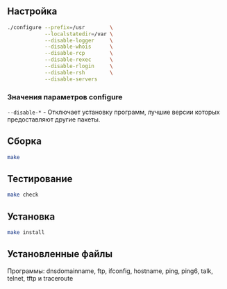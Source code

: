 <package-info :package="package" instsize showsbu2></package-info>

<script>
		new Vue({
		el: '#main',
		data: { package: {} },
		mounted: function () {
				this.getPackage('inetutils');
		},
		methods: {
			getPackage: function(name) {
					getPackage(name)
					.then(response => this.package = response);
			},
		}
  })
</script>

## Настройка


```bash
./configure --prefix=/usr        \
            --localstatedir=/var \
            --disable-logger     \
            --disable-whois      \
            --disable-rcp        \
            --disable-rexec      \
            --disable-rlogin     \
            --disable-rsh        \
            --disable-servers
```

### Значения параметров configure

`--disable-*` - Отключает установку программ, лучшие версии которых предоставляют другие пакеты.

## Сборка


```bash
make
```
## Тестирование

```bash
make check
```

## Установка

```bash
make install
```
 

## Установленные файлы

Программы: dnsdomainname, ftp, ifconfig, hostname, ping, ping6, talk, telnet, tftp и traceroute
